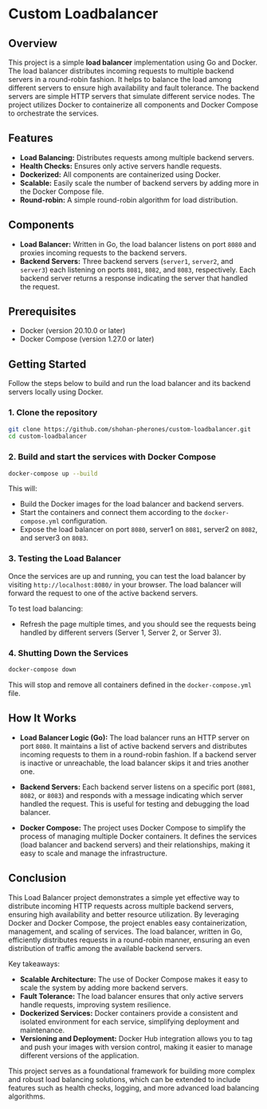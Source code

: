 # Custom Loadbalancer

## Overview

This project is a simple **load balancer** implementation using Go and Docker. The load balancer distributes incoming requests to multiple backend servers in a round-robin fashion. It helps to balance the load among different servers to ensure high availability and fault tolerance. The backend servers are simple HTTP servers that simulate different service nodes. The project utilizes Docker to containerize all components and Docker Compose to orchestrate the services.

## Features

- **Load Balancing:** Distributes requests among multiple backend servers.
- **Health Checks:** Ensures only active servers handle requests.
- **Dockerized:** All components are containerized using Docker.
- **Scalable:** Easily scale the number of backend servers by adding more in the Docker Compose file.
- **Round-robin:** A simple round-robin algorithm for load distribution.

## Components

- **Load Balancer:** Written in Go, the load balancer listens on port `8080` and proxies incoming requests to the backend servers.
- **Backend Servers:** Three backend servers (`server1`, `server2`, and `server3`) each listening on ports `8081`, `8082`, and `8083`, respectively. Each backend server returns a response indicating the server that handled the request.

## Prerequisites

- Docker (version 20.10.0 or later)
- Docker Compose (version 1.27.0 or later)

## Getting Started

Follow the steps below to build and run the load balancer and its backend servers locally using Docker.

### 1. Clone the repository

```bash
git clone https://github.com/shohan-pherones/custom-loadbalancer.git
cd custom-loadbalancer
```

### 2. Build and start the services with Docker Compose

```bash
docker-compose up --build
```

This will:

- Build the Docker images for the load balancer and backend servers.
- Start the containers and connect them according to the `docker-compose.yml` configuration.
- Expose the load balancer on port `8080`, server1 on `8081`, server2 on `8082`, and server3 on `8083`.

### 3. Testing the Load Balancer

Once the services are up and running, you can test the load balancer by visiting `http://localhost:8080/` in your browser. The load balancer will forward the request to one of the active backend servers.

To test load balancing:

- Refresh the page multiple times, and you should see the requests being handled by different servers (Server 1, Server 2, or Server 3).

### 4. Shutting Down the Services

```bash
docker-compose down
```

This will stop and remove all containers defined in the `docker-compose.yml` file.

## How It Works

- **Load Balancer Logic (Go):** The load balancer runs an HTTP server on port `8080`. It maintains a list of active backend servers and distributes incoming requests to them in a round-robin fashion. If a backend server is inactive or unreachable, the load balancer skips it and tries another one.

- **Backend Servers:** Each backend server listens on a specific port (`8081`, `8082`, or `8083`) and responds with a message indicating which server handled the request. This is useful for testing and debugging the load balancer.

- **Docker Compose:** The project uses Docker Compose to simplify the process of managing multiple Docker containers. It defines the services (load balancer and backend servers) and their relationships, making it easy to scale and manage the infrastructure.

## Conclusion

This Load Balancer project demonstrates a simple yet effective way to distribute incoming HTTP requests across multiple backend servers, ensuring high availability and better resource utilization. By leveraging Docker and Docker Compose, the project enables easy containerization, management, and scaling of services. The load balancer, written in Go, efficiently distributes requests in a round-robin manner, ensuring an even distribution of traffic among the available backend servers.

Key takeaways:

- **Scalable Architecture:** The use of Docker Compose makes it easy to scale the system by adding more backend servers.
- **Fault Tolerance:** The load balancer ensures that only active servers handle requests, improving system resilience.
- **Dockerized Services:** Docker containers provide a consistent and isolated environment for each service, simplifying deployment and maintenance.
- **Versioning and Deployment:** Docker Hub integration allows you to tag and push your images with version control, making it easier to manage different versions of the application.

This project serves as a foundational framework for building more complex and robust load balancing solutions, which can be extended to include features such as health checks, logging, and more advanced load balancing algorithms.
